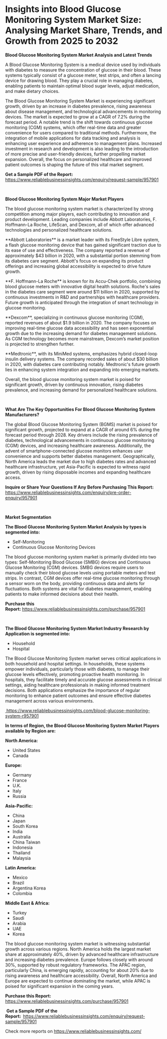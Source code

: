 <p><h1>Insights into Blood Glucose Monitoring System Market Size: Analysing Market Share, Trends, and Growth from 2025 to 2032</h1></p><p><strong>Blood Glucose Monitoring System Market Analysis and Latest Trends</strong></p>
<p><p>A Blood Glucose Monitoring System is a medical device used by individuals with diabetes to measure the concentration of glucose in their blood. These systems typically consist of a glucose meter, test strips, and often a lancing device for drawing blood. They play a crucial role in managing diabetes, enabling patients to maintain optimal blood sugar levels, adjust medication, and make dietary choices.</p><p>The Blood Glucose Monitoring System Market is experiencing significant growth, driven by an increase in diabetes prevalence, rising awareness about disease management, and technological advancements in monitoring devices. The market is expected to grow at a CAGR of 7.2% during the forecast period. A notable trend is the shift towards continuous glucose monitoring (CGM) systems, which offer real-time data and greater convenience for users compared to traditional methods. Furthermore, the integration of mobile applications for data tracking and analysis is enhancing user experience and adherence to management plans. Increased investment in research and development is also leading to the introduction of more precise and user-friendly devices, further propelling market expansion. Overall, the focus on personalized healthcare and improved patient outcomes is shaping the future of this vital market segment.</p></p>
<p><strong>Get a Sample PDF of the Report:&nbsp;</strong> <a href="https://www.reliablebusinessinsights.com/enquiry/request-sample/957901?utm_campaign=3134&utm_medium=2&utm_source=Github&utm_content=ia&utm_term=21032025&utm_id=blood-glucose-monitoring-system">https://www.reliablebusinessinsights.com/enquiry/request-sample/957901</a></p>
<p>&nbsp;</p>
<p><strong>Blood Glucose Monitoring System Major Market Players</strong></p>
<p><p>The blood glucose monitoring system market is characterized by strong competition among major players, each contributing to innovation and product development. Leading companies include Abbott Laboratories, F. Hoffmann-La Roche, LifeScan, and Dexcom, all of which offer advanced technologies and personalized healthcare solutions.</p><p>**Abbott Laboratories** is a market leader with its FreeStyle Libre system, a flash glucose monitoring device that has gained significant traction due to its ease of use and effectiveness. The company reported a revenue of approximately $43 billion in 2020, with a substantial portion stemming from its diabetes care segment. Abbott's focus on expanding its product offerings and increasing global accessibility is expected to drive future growth.</p><p>**F. Hoffmann-La Roche** is known for its Accu-Chek portfolio, combining blood glucose meters with innovative digital health solutions. Roche's sales in the diabetes care segment were around $11 billion in 2020, supported by continuous investments in R&D and partnerships with healthcare providers. Future growth is anticipated through the integration of smart technology in glucose monitoring.</p><p>**Dexcom**, specializing in continuous glucose monitoring (CGM), reported revenues of about $1.9 billion in 2020. The company focuses on improving real-time glucose data accessibility and has seen exponential growth due to the increasing demand for diabetes management solutions. As CGM technology becomes more mainstream, Dexcom’s market position is projected to strengthen further.</p><p>**Medtronic**, with its MiniMed systems, emphasizes hybrid closed-loop insulin delivery systems. The company recorded sales of about $30 billion in 2020, with diabetes care contributing notably. Medtronic's future growth lies in enhancing system integration and expanding into emerging markets.</p><p>Overall, the blood glucose monitoring system market is poised for significant growth, driven by continuous innovation, rising diabetes prevalence, and increasing demand for personalized healthcare solutions.</p></p>
<p>&nbsp;</p>
<p><strong>What Are The Key Opportunities For Blood Glucose Monitoring System Manufacturers?</strong></p>
<p><p>The global Blood Glucose Monitoring System (BGMS) market is poised for significant growth, projected to expand at a CAGR of around 6% during the forecast period through 2028. Key drivers include the rising prevalence of diabetes, technological advancements in continuous glucose monitoring (CGM) devices, and increasing healthcare awareness. Additionally, the advent of smartphone-connected glucose monitors enhances user convenience and supports better diabetes management. Geographically, North America leads the market due to high diabetes rates and advanced healthcare infrastructure, yet Asia-Pacific is expected to witness rapid growth, driven by rising disposable incomes and expanding healthcare access.</p></p>
<p><strong>Inquire or Share Your Questions If Any Before Purchasing This Report:</strong> <a href="https://www.reliablebusinessinsights.com/enquiry/pre-order-enquiry/957901?utm_campaign=3134&utm_medium=2&utm_source=Github&utm_content=ia&utm_term=21032025&utm_id=blood-glucose-monitoring-system">https://www.reliablebusinessinsights.com/enquiry/pre-order-enquiry/957901</a></p>
<p>&nbsp;</p>
<p><strong>Market Segmentation</strong></p>
<p><strong>The Blood Glucose Monitoring System Market Analysis by types is segmented into:</strong></p>
<p><ul><li>Self-Monitoring</li><li>Continuous Glucose Monitoring Devices</li></ul></p>
<p><p>The blood glucose monitoring system market is primarily divided into two types: Self-Monitoring Blood Glucose (SMBG) devices and Continuous Glucose Monitoring (CGM) devices. SMBG devices require users to manually check their blood glucose levels using portable meters and test strips. In contrast, CGM devices offer real-time glucose monitoring through a sensor worn on the body, providing continuous data and alerts for fluctuations. Both systems are vital for diabetes management, enabling patients to make informed decisions about their health.</p></p>
<p><strong>Purchase this Report:&nbsp;</strong><a href="https://www.reliablebusinessinsights.com/purchase/957901?utm_campaign=3134&utm_medium=2&utm_source=Github&utm_content=ia&utm_term=21032025&utm_id=blood-glucose-monitoring-system">https://www.reliablebusinessinsights.com/purchase/957901</a></p>
<p>&nbsp;</p>
<p><strong>The Blood Glucose Monitoring System Market Industry Research by Application is segmented into:</strong></p>
<p><ul><li>Household</li><li>Hospital</li></ul></p>
<p><p>The Blood Glucose Monitoring System market serves critical applications in both household and hospital settings. In households, these systems empower individuals, particularly those with diabetes, to manage their glucose levels effectively, promoting proactive health monitoring. In hospitals, they facilitate timely and accurate glucose assessments in clinical settings, aiding healthcare professionals in making informed treatment decisions. Both applications emphasize the importance of regular monitoring to enhance patient outcomes and ensure effective diabetes management across various environments.</p></p>
<p><a href="https://www.reliablebusinessinsights.com/blood-glucose-monitoring-system-r957901?utm_campaign=3134&utm_medium=2&utm_source=Github&utm_content=ia&utm_term=21032025&utm_id=blood-glucose-monitoring-system">&nbsp;https://www.reliablebusinessinsights.com/blood-glucose-monitoring-system-r957901</a></p>
<p><strong>In terms of Region, the Blood Glucose Monitoring System Market Players available by Region are:</strong></p>
<p>
    <p> <strong> North America: </strong>
        <ul>
            <li>United States</li>
            <li>Canada</li>
        </ul>
        </p> 
    <p> <strong> Europe: </strong>
        <ul>
            <li>Germany</li>
            <li>France</li>
            <li>U.K.</li>
            <li>Italy</li>
            <li>Russia</li>
        </ul>
        </p> 
    <p> <strong> Asia-Pacific: </strong>
        <ul>
            <li>China</li>
            <li>Japan</li>
            <li>South Korea</li>
            <li>India</li>
            <li>Australia</li>
            <li>China Taiwan</li>
            <li>Indonesia</li>
            <li>Thailand</li>
            <li>Malaysia</li>
        </ul>
        </p> 
    <p> <strong> Latin America: </strong>
        <ul>
            <li>Mexico</li>
            <li>Brazil</li>
            <li>Argentina Korea</li>
            <li>Colombia</li>
        </ul>
        </p> 
    <p> <strong> Middle East & Africa: </strong>
        <ul>
            <li>Turkey</li>
            <li>Saudi</li>
            <li>Arabia</li>
            <li>UAE</li>
            <li>Korea</li>
        </ul>
    </p>
    </p>
<p><p>The blood glucose monitoring system market is witnessing substantial growth across various regions. North America holds the largest market share at approximately 40%, driven by advanced healthcare infrastructure and increasing diabetes prevalence. Europe follows closely with around 30%, supported by robust regulatory frameworks. The APAC region, particularly China, is emerging rapidly, accounting for about 20% due to rising awareness and healthcare accessibility. Overall, North America and Europe are expected to continue dominating the market, while APAC is poised for significant expansion in the coming years.</p></p>
<p><strong>Purchase this Report: </strong><a href="https://www.reliablebusinessinsights.com/purchase/957901?utm_campaign=3134&utm_medium=2&utm_source=Github&utm_content=ia&utm_term=21032025&utm_id=blood-glucose-monitoring-system">https://www.reliablebusinessinsights.com/purchase/957901</a></p>
<p>&nbsp;<strong>Get a Sample PDF of the Report:&nbsp;&nbsp;</strong><a href="https://www.reliablebusinessinsights.com/enquiry/request-sample/957901?utm_campaign=3134&utm_medium=2&utm_source=Github&utm_content=ia&utm_term=21032025&utm_id=blood-glucose-monitoring-system">https://www.reliablebusinessinsights.com/enquiry/request-sample/957901</a></p>
<p><strong></strong></p>
<p>Check more reports on <a href="https://www.reliablebusinessinsights.com/?utm_campaign=3134&utm_medium=2&utm_source=Github&utm_content=ia&utm_term=21032025&utm_id=blood-glucose-monitoring-system">https://www.reliablebusinessinsights.com/</a></p>